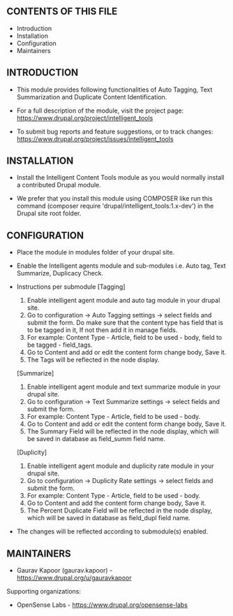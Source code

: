 CONTENTS OF THIS FILE
---------------------

 * Introduction
 * Installation
 * Configuration
 * Maintainers


INTRODUCTION
------------

 * This module provides following functionalities of Auto Tagging, Text Summarization
   and Duplicate Content Identification.

 * For a full description of the module, visit the project page:
   https://www.drupal.org/project/intelligent_tools

 * To submit bug reports and feature suggestions, or to track changes:
   https://www.drupal.org/project/issues/intelligent_tools


INSTALLATION
------------

 * Install the Intelligent Content Tools module as you would normally install a
   contributed Drupal module.

 * We prefer that you install this module using COMPOSER like run this
   command (composer require 'drupal/intelligent_tools:1.x-dev') in the
   Drupal site root folder.


CONFIGURATION
-------------

 * Place the module in modules folder of your drupal site.
 * Enable the Intelligent agents module and sub-modules i.e. Auto tag, Text
   Summarize, Duplicacy Check.

 * Instructions per submodule
   [Tagging]
    1. Enable intelligent agent module and auto tag module in your drupal site.
    2. Go to configuration -> Auto Tagging settings -> select fields and submit
       the form. Do make sure that the content type has field that is to be tagged
       in it, If not then add it in manage fields.
    3. For example: Content Type - Article, field to be used - body,
       field to be tagged - field_tags.
    4. Go to Content and add or edit the content form change body, Save it.
    5. The Tags will be reflected in the node display.

   [Summarize]
    1. Enable intelligent agent module and text summarize module in your drupal
       site.
    2. Go to configuration -> Text Summarize settings -> select fields and
       submit the form.
    3. For example: Content Type - Article, field to be used - body.
    4. Go to Content and add or edit the content form change body, Save it.
    5. The Summary Field will be reflected in the node display, which will be
       saved in database as field_summ field name.

   [Duplicity]
    1. Enable intelligent agent module and duplicity rate module in your drupal
       site.
    2. Go to configuration -> Duplicity Rate settings -> select fields and
       submit the form.
    3. For example: Content Type - Article, field to be used - body.
    4. Go to Content and add the content form change body, Save it.
    5. The Percent Duplicate Field will be reflected in the node display, which
       will be saved in database as field_dupl field name.

 * The changes will be reflected according to submodule(s) enabled.


MAINTAINERS
-----------

 * Gaurav Kapoor (gaurav.kapoor) - https://www.drupal.org/u/gauravkapoor

Supporting organizations:

 * OpenSense Labs - https://www.drupal.org/opensense-labs
